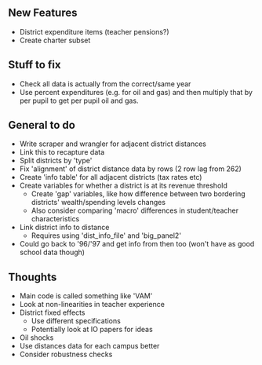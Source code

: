 ## New Features
 - District expenditure items (teacher pensions?)
 - Create charter subset


## Stuff to fix
- Check all data is actually from the correct/same year
- Use percent expenditures (e.g. for oil and gas) and then multiply that by per pupil to get per pupil oil and gas.

## General to do
- Write scraper and wrangler for adjacent district distances
- Link this to recapture data
- Split districts by 'type'
- Fix 'alignment' of district distance data by rows (2 row lag from 262)
- Create 'info table' for all adjacent districts (tax rates etc)
- Create variables for whether a district is at its revenue threshold
  - Create 'gap' variables, like how difference between two bordering districts' wealth/spending levels changes
  - Also consider comparing 'macro' differences in student/teacher characteristics
- Link district info to distance
  - Requires using 'dist_info_file' and 'big_panel2'
- Could go back to '96/'97 and get info from then too (won't have as good school data though)

## Thoughts
- Main code is called something like 'VAM'
- Look at non-linearities in teacher experience
- District fixed effects
  - Use different specifications
  - Potentially look at IO papers for ideas
- Oil shocks
- Use distances data for each campus better
- Consider robustness checks
